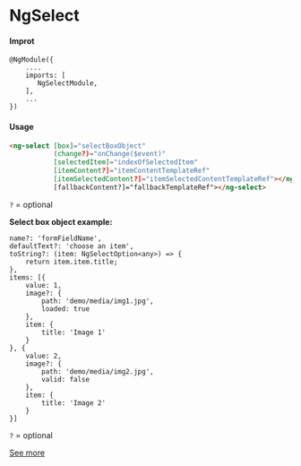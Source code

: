 # NgSelect

#### Improt 
```
@NgModule({
    ....
    imports: [
       NgSelectModule,
    ],
    ...
})
```

#### Usage
```html
<ng-select [box]="selectBoxObject" 
           (change?)="onChange($event)"
           [selectedItem]="indexOfSelectedItem"
           [itemContent?]="itemContentTemplateRef"
           [itemSelectedContent?]="itemSelectedContentTemplateRef"></ng-select>
           [fallbackContent?]="fallbackTemplateRef"></ng-select>
```

`?` = optional

**Select box object example:**

```
name?: 'formFieldName',
defaultText?: 'choose an item',
toString?: (item: NgSelectOption<any>) => {
    return item.item.title;
},
items: [{
    value: 1,
    image?: {
        path: 'demo/media/img1.jpg',
        loaded: true
    },
    item: {
        title: 'Image 1'
    }
}, {
    value: 2,
    image?: {
        path: 'demo/media/img2.jpg',
        valid: false
    },
    item: {
        title: 'Image 2'
    }
}]
```

`?` = optional

[See more](selectbox.ts)
